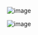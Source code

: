 
![image](https://github.com/4ndrewxyz/calculator/assets/123597153/aebe0319-86d6-433f-b1d9-efc5d87fcfda)

![image](https://github.com/4ndrewxyz/calculator/assets/123597153/223d2ae4-b621-496d-a976-c8e208827030)
